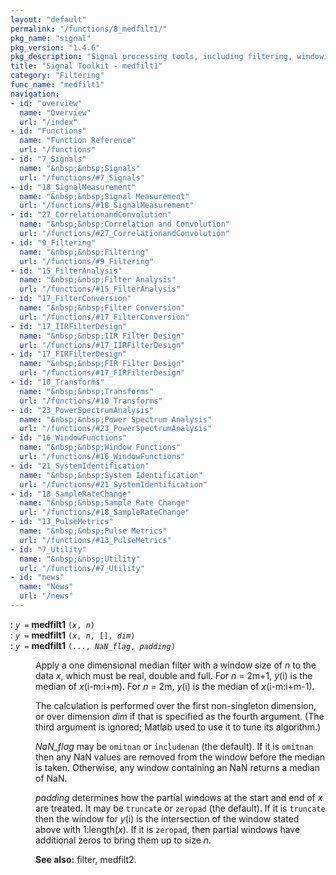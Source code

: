 ```yaml
---
layout: "default"
permalink: "/functions/8_medfilt1/"
pkg_name: "signal"
pkg_version: "1.4.6"
pkg_description: "Signal processing tools, including filtering, windowing and display functions."
title: "Signal Toolkit - medfilt1"
category: "Filtering"
func_name: "medfilt1"
navigation:
- id: "overview"
  name: "Overview"
  url: "/index"
- id: "Functions"
  name: "Function Reference"
  url: "/functions"
- id: "7_Signals"
  name: "&nbsp;&nbsp;Signals"
  url: "/functions/#7_Signals"
- id: "18_SignalMeasurement"
  name: "&nbsp;&nbsp;Signal Measurement"
  url: "/functions/#18_SignalMeasurement"
- id: "27_CorrelationandConvolution"
  name: "&nbsp;&nbsp;Correlation and Convolution"
  url: "/functions/#27_CorrelationandConvolution"
- id: "9_Filtering"
  name: "&nbsp;&nbsp;Filtering"
  url: "/functions/#9_Filtering"
- id: "15_FilterAnalysis"
  name: "&nbsp;&nbsp;Filter Analysis"
  url: "/functions/#15_FilterAnalysis"
- id: "17_FilterConversion"
  name: "&nbsp;&nbsp;Filter Conversion"
  url: "/functions/#17_FilterConversion"
- id: "17_IIRFilterDesign"
  name: "&nbsp;&nbsp;IIR Filter Design"
  url: "/functions/#17_IIRFilterDesign"
- id: "17_FIRFilterDesign"
  name: "&nbsp;&nbsp;FIR Filter Design"
  url: "/functions/#17_FIRFilterDesign"
- id: "10_Transforms"
  name: "&nbsp;&nbsp;Transforms"
  url: "/functions/#10_Transforms"
- id: "23_PowerSpectrumAnalysis"
  name: "&nbsp;&nbsp;Power Spectrum Analysis"
  url: "/functions/#23_PowerSpectrumAnalysis"
- id: "16_WindowFunctions"
  name: "&nbsp;&nbsp;Window Functions"
  url: "/functions/#16_WindowFunctions"
- id: "21_SystemIdentification"
  name: "&nbsp;&nbsp;System Identification"
  url: "/functions/#21_SystemIdentification"
- id: "18_SampleRateChange"
  name: "&nbsp;&nbsp;Sample Rate Change"
  url: "/functions/#18_SampleRateChange"
- id: "13_PulseMetrics"
  name: "&nbsp;&nbsp;Pulse Metrics"
  url: "/functions/#13_PulseMetrics"
- id: "7_Utility"
  name: "&nbsp;&nbsp;Utility"
  url: "/functions/#7_Utility"
- id: "news"
  name: "News"
  url: "/news"
---
```

<dl class="first-deftypefn">
<dt class="deftypefn" id="index-medfilt1"><span class="category-def">: </span><span><code class="def-type"><var class="var">y</var> =</code> <strong class="def-name">medfilt1</strong> <code class="def-code-arguments">(<var class="var">x</var>, <var class="var">n</var>)</code><a class="copiable-link" href="#index-medfilt1"></a></span></dt>
<dt class="deftypefnx def-cmd-deftypefn" id="index-medfilt1-1"><span class="category-def">: </span><span><code class="def-type"><var class="var">y</var> =</code> <strong class="def-name">medfilt1</strong> <code class="def-code-arguments">(<var class="var">x</var>, <var class="var">n</var>, [], <var class="var">dim</var>)</code><a class="copiable-link" href="#index-medfilt1-1"></a></span></dt>
<dt class="deftypefnx def-cmd-deftypefn" id="index-medfilt1-2"><span class="category-def">: </span><span><code class="def-type"><var class="var">y</var> =</code> <strong class="def-name">medfilt1</strong> <code class="def-code-arguments">(..., <var class="var">NaN_flag</var>, <var class="var">padding</var>)</code><a class="copiable-link" href="#index-medfilt1-2"></a></span></dt>
<dd>
<p>Apply a one dimensional median filter with a window size of <var class="var">n</var> to
the data <var class="var">x</var>, which must be real, double and full.
For <var class="var">n</var> = 2m+1, <var class="var">y</var>(i) is the median of <var class="var">x</var>(i-m:i+m).
For <var class="var">n</var> = 2m,   <var class="var">y</var>(i) is the median of <var class="var">x</var>(i-m:i+m-1).
</p>
<p>The calculation is performed over the first non-singleton dimension, or over
dimension <var class="var">dim</var> if that is specified as the fourth argument.  (The third
argument is ignored; Matlab used to use it to tune its algorithm.)
</p>
<p><var class="var">NaN_flag</var> may be <code class="code">omitnan</code> or <code class="code">includenan</code> (the default).
If it is <code class="code">omitnan</code> then any NaN values are removed from the window
before the median is taken.
Otherwise, any window containing an NaN returns a median of NaN.
</p>
<p><var class="var">padding</var> determines how the partial windows at the start and end of
<var class="var">x</var> are treated.
It may be <code class="code">truncate</code> or <code class="code">zeropad</code> (the default).
If it is <code class="code">truncate</code> then the window for <var class="var">y</var>(i) is
the intersection of the window stated above with 1:length(<var class="var">x</var>).
If it is <code class="code">zeropad</code>, then partial windows have additional zeros
to bring them up to size <var class="var">n</var>.
</p>

<p><strong class="strong">See also:</strong> filter, medfilt2.
</p></dd></dl>
